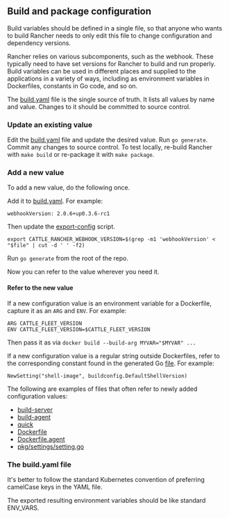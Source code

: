 ## Build and package configuration

Build variables should be defined in a single file,
so that anyone who wants to build Rancher needs to only edit this file to change configuration and dependency versions.

Rancher relies on various subcomponents, such as the webhook.
These typically need to have set versions for Rancher to build and run properly.
Build variables can be used in different places and supplied to the applications in a variety of ways,
including as environment variables in Dockerfiles, constants in Go code, and so on.

The [build.yaml](../build.yaml) file is the single source of truth. It lists all values by name and value.
Changes to it should be committed to source control.

### Update an existing value

Edit the [build.yaml](../build.yaml) file and update the desired value. Run `go generate`. Commit any changes to source
control. To test locally, re-build Rancher with `make build` or re-package it with `make package`.

### Add a new value

To add a new value, do the following once.

Add it to [build.yaml](../build.yaml). For example:

```
webhookVersion: 2.0.6+up0.3.6-rc1
```

Then update the [export-config](../scripts/export-config) script.

```
export CATTLE_RANCHER_WEBHOOK_VERSION=$(grep -m1 'webhookVersion' < "$file" | cut -d ' ' -f2)
```

Run `go generate` from the root of the repo.

Now you can refer to the value wherever you need it.

#### Refer to the new value

If a new configuration value is an environment variable for a Dockerfile, capture it as an `ARG` and `ENV`. For example:

```
ARG CATTLE_FLEET_VERSION
ENV CATTLE_FLEET_VERSION=$CATTLE_FLEET_VERSION
```

Then pass it as via `docker build --build-arg MYVAR="$MYVAR" ...`

If a new configuration value is a regular string outside Dockerfiles, refer to the corresponding constant found in the
generated Go [file](../pkg/buildconfig/constants.go). For example:

```NewSetting("shell-image", buildconfig.DefaultShellVersion)```

The following are examples of files that often refer to newly added configuration values:

- [build-server](../scripts/build-server)
- [build-agent](../scripts/build-agent)
- [quick](../dev-scripts/quick)
- [Dockerfile](../package/Dockerfile)
- [Dockerfile.agent](../package/Dockerfile.agent)
- [pkg/settings/setting.go](../pkg/settings/setting.go)

### The build.yaml file

It's better to follow the standard Kubernetes convention of preferring camelCase keys in the YAML file.

The exported resulting environment variables should be like standard ENV_VARS.
